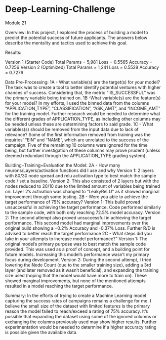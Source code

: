 # Deep-Learning-Challenge
 Module 21

Overview: 
In this project, I explored the process of building a model to predict the potential success of future applicants. The answers below describe the mentality and tactics used to achieve this goal. 

Results: 

Version 1 (Starter Code)
Total Params = 5,981
Loss = 0.5565
Accuracy = 0.7256
Version 2 (Optimized)
Total Params = 1,241
Loss = 0.5528
Accuracy = 0.7276


Data Pre-Processing:
1A - What variable(s) are the target(s) for your model?
The task was to create a tool to better identify potential ventures with higher chances of success. Considering that, the metric “ IS_SUCCESSFUL” was the primary variable being trained on. 
1B -What variable(s) are the feature(s) for your model? 
In my efforts, I used the binned data from the columns “APPLICATION_TYPE”, “CLASSIFICATION”, “ASK_AMT”, and “INCOME_AMT” for the training model. Further research would be needed to determine what the different grades of APPLICATION_TYPE, as including other columns may be needed unless these are determining factors to said grade. 
1C - What variables(s) should be removed from the input data due to lack of relevance?
Some of the first information removed from training was the inquiries’ “EIN” and “NAME”, which are unrelated to the success of the campaign. Five of the remaining 10 columns were ignored for the time being, but further investigation of these columns may prove prudent (unless deemed redundant through the APPLICATION_TYPE grading system). 

Building+Training+Evaluation the Model:
2A - How many neurons/Layers/activation functions did I use and why
Version 1: 2 layers with 80/30 node spread and relu activation type to best match the sample code / set a baseline. 
Version 2: This also consisted of 2 layers but with the nodes reduced to 20/10 due to the limited amount of variables being trained on. Layer 2’s activation was changed to “LeakyReLU” as it showed marginal improvement through some testing. 
2B - Were you able to achieve the target performance of 75% accuracy? 
Version 1: This build proved unsuccessful in achieving the target performance. Code performed similarly to the sample code, with both only reaching 72.5% model accuracy.
Version 2: The second attempt also proved unsuccessful in achieving the target performance. This second model had marginal improvements over the original build showing a +0.2% Accuracy and -0.37% Loss. Further R/D is advised to better reach the target performance 
2C - What steps did you take in your attempts to increase model performance?”
Version 1: The original model’s primary purpose was to best match the sample code provided. This was used as a proof of concept, and a building point for future models. Increasing this model’s performance wasn’t my primary focus during development. 
Version 2: During the second attempt, I tried lowering the Node Count (due to the smaller training size), adding a 3rd layer (and later removed as it wasn’t beneficial), and expanding the training size used (hoping that the model would have more to train on). These showed marginal improvements, but none of the mentioned attempts resulted in a model reaching the target performance. 

Summary:
In the efforts of trying to create a Machine Learning model capturing the success rates of campaigns remains a challenge for me. I believe the small size of the dataset with limited features is the primary reason the model failed to reach/exceed a rating of 75% accuracy. It’s possible that expanding the dataset using some of the ignored columns or exchanging the columns previously used may show higher results. Further experimentation would be needed to determine if a higher accuracy rating is possible given the available data. 
